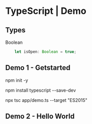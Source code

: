 # TypeScript | Demo

## Types
Boolean
```typescript
    let isOpen: Boolean = true;
``` 

## Demo 1 - Getstarted

npm init -y

npm install typescript --save-dev

npx tsc app/demo.ts --target "ES2015"

## Demo 2 - Hello World